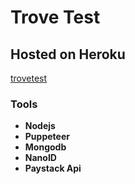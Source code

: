 # Trove Test
## Hosted on Heroku 
[trovetest](throvetest.herokuapp.com)

### Tools

- **Nodejs**
- **Puppeteer**
- **Mongodb**
- **NanoID**
- **Paystack Api**
